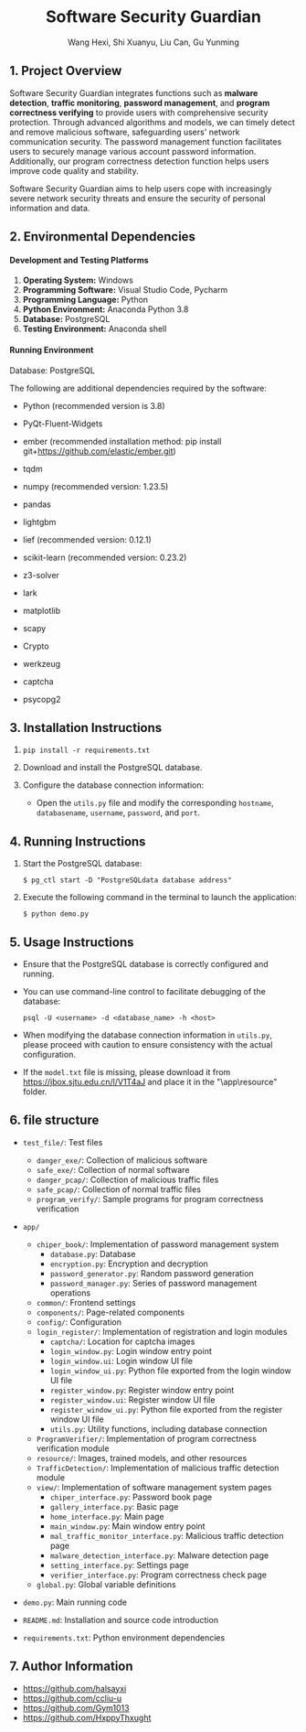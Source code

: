 <center><h1>Software Security Guardian</h1></center>

<center>Wang Hexi, Shi Xuanyu, Liu Can, Gu Yunming</center>



## 1. Project Overview 

Software Security Guardian integrates functions such as **malware detection**, **traffic monitoring**, **password management**, and **program correctness verifying** to provide users with comprehensive security protection. Through advanced algorithms and models, we can timely detect and remove malicious software, safeguarding users' network communication security. The password management function facilitates users to securely manage various account password information. Additionally, our program correctness detection function helps users improve code quality and stability. 

Software Security Guardian aims to help users cope with increasingly severe network security threats and ensure the security of personal information and data. 



## 2. Environmental Dependencies

#### Development and Testing Platforms 

1. **Operating System:** Windows 
1. **Programming Software:** Visual Studio Code, Pycharm 
1. **Programming Language:** Python 
1. **Python Environment:** Anaconda Python 3.8 
1. **Database:** PostgreSQL 
1. **Testing Environment:** Anaconda shell



#### Running Environment

Database: PostgreSQL

The following are additional dependencies required by the software:

* Python (recommended version is 3.8) 

* PyQt-Fluent-Widgets 

* ember (recommended installation method: pip install git+https://github.com/elastic/ember.git) 

* tqdm 

* numpy (recommended version: 1.23.5)

* pandas 

* lightgbm 

* lief (recommended version: 0.12.1) 

* scikit-learn (recommended version: 0.23.2) 

* z3-solver 

* lark 

* matplotlib 

* scapy 

* Crypto 

* werkzeug 

* captcha 

* psycopg2

  

## 3. Installation Instructions

1. ```
   pip install -r requirements.txt
   ```

2. Download and install the PostgreSQL database.

3. Configure the database connection information:

   * Open the `utils.py` file and modify the corresponding `hostname`, `databasename`, `username`, `password`, and `port`.



## 4. Running Instructions

1. Start the PostgreSQL database:

   ```
   $ pg_ctl start -D "PostgreSQLdata database address"
   ```

2. Execute the following command in the terminal to launch the application:

   ```
   $ python demo.py
   ```



## 5. Usage Instructions

- Ensure that the PostgreSQL database is correctly configured and running.

- You can use command-line control to facilitate debugging of the database:

  ```
  psql -U <username> -d <database_name> -h <host>
  ```

- When modifying the database connection information in `utils.py`, please proceed with caution to ensure consistency with the actual configuration.

- If the `model.txt` file is missing, please download it from https://jbox.sjtu.edu.cn/l/V1T4aJ and place it in the "\app\resource" folder.



## 6. file structure

- `test_file/`: Test files
  - `danger_exe/`: Collection of malicious software
  - `safe_exe/`: Collection of normal software
  - `danger_pcap/`: Collection of malicious traffic files
  - `safe_pcap/`: Collection of normal traffic files
  - `program_verify/`: Sample programs for program correctness verification

- `app/`
  - `chiper_book/`: Implementation of password management system
    - `database.py`: Database
    - `encryption.py`: Encryption and decryption
    - `password_generator.py`: Random password generation
    - `password_manager.py`: Series of password management operations
  - `common/`: Frontend settings
  - `components/`: Page-related components
  - `config/`: Configuration
  - `login_register/`: Implementation of registration and login modules
    - `captcha/`: Location for captcha images
    - `login_window.py`: Login window entry point
    - `login_window.ui`: Login window UI file
    - `login_window_ui.py`: Python file exported from the login window UI file
    - `register_window.py`: Register window entry point
    - `register_window.ui`: Register window UI file
    - `register_window_ui.py`: Python file exported from the register window UI file
    - `utils.py`: Utility functions, including database connection
  - `ProgramVerifier/`: Implementation of program correctness verification module
  - `resource/`: Images, trained models, and other resources
  - `TrafficDetection/`: Implementation of malicious traffic detection module
  - `view/`: Implementation of software management system pages
    - `chiper_interface.py`: Password book page
    - `gallery_interface.py`: Basic page
    - `home_interface.py`: Main page
    - `main_window.py`: Main window entry point
    - `mal_traffic_monitor_interface.py`: Malicious traffic detection page
    - `malware_detection_interface.py`: Malware detection page
    - `setting_interface.py`: Settings page
    - `verifier_interface.py`: Program correctness check page
  - `global.py`: Global variable definitions
- `demo.py`: Main running code
- `README.md`: Installation and source code introduction
- `requirements.txt`: Python environment dependencies



## 7. Author Information

* https://github.com/halsayxi
* https://github.com/ccliu-u
* https://github.com/Gym1013
* https://github.com/HxppyThxught
